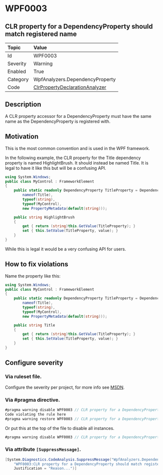 # WPF0003
## CLR property for a DependencyProperty should match registered name

| Topic    | Value
| :--      | :--
| Id       | WPF0003
| Severity | Warning
| Enabled  | True
| Category | WpfAnalyzers.DependencyProperty
| Code     | [ClrPropertyDeclarationAnalyzer](https://github.com/DotNetAnalyzers/WpfAnalyzers/blob/master/WpfAnalyzers/Analyzers/ClrPropertyDeclarationAnalyzer.cs)

## Description

A CLR property accessor for a DependencyProperty must have the same name as the DependencyProperty is registered with.

## Motivation

This is the most common convention and is used in the WPF framework.

In the following example, the CLR property for the Title dependency property is named HighlightBrush. It should instead be named Title. It is legal to have it like this but will be a confusing API.

```C#
using System.Windows;
public class MyControl : FrameworkElement
{
    public static readonly DependencyProperty TitleProperty = DependencyProperty.Register(
        nameof(Title),
        typeof(string),
        typeof(MyControl),
        new PropertyMetadata(default(string)));

    public string HighlightBrush
    {
        get { return (string)this.GetValue(TitleProperty); }
        set { this.SetValue(TitleProperty, value); }
    }
}
```

While this is legal it would be a very confusing API for users.

## How to fix violations

Name the property like this:

```C#
using System.Windows;
public class MyControl : FrameworkElement
{
    public static readonly DependencyProperty TitleProperty = DependencyProperty.Register(
        nameof(Title),
        typeof(string),
        typeof(MyControl),
        new PropertyMetadata(default(string)));

    public string Title
    {
        get { return (string)this.GetValue(TitleProperty); }
        set { this.SetValue(TitleProperty, value); }
    }
}
```

<!-- start generated config severity -->
## Configure severity

### Via ruleset file.

Configure the severity per project, for more info see [MSDN](https://msdn.microsoft.com/en-us/library/dd264949.aspx).

### Via #pragma directive.
```C#
#pragma warning disable WPF0003 // CLR property for a DependencyProperty should match registered name
Code violating the rule here
#pragma warning restore WPF0003 // CLR property for a DependencyProperty should match registered name
```

Or put this at the top of the file to disable all instances.
```C#
#pragma warning disable WPF0003 // CLR property for a DependencyProperty should match registered name
```

### Via attribute `[SuppressMessage]`.

```C#
[System.Diagnostics.CodeAnalysis.SuppressMessage("WpfAnalyzers.DependencyProperty", 
    "WPF0003:CLR property for a DependencyProperty should match registered name", 
    Justification = "Reason...")]
```
<!-- end generated config severity -->
